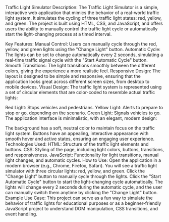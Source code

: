Traffic Light Simulator
Description:
The Traffic Light Simulator is a simple, interactive web application that mimics the behavior of a real-world traffic light system. It simulates the cycling of three traffic light states: red, yellow, and green. The project is built using HTML, CSS, and JavaScript, and offers users the ability to manually control the traffic light cycle or automatically start the light-changing process at a timed interval.

Key Features:
Manual Control: Users can manually cycle through the red, yellow, and green lights using the "Change Light" button.
Automatic Cycle: The lights can be set to change automatically every 2 seconds, simulating a real-time traffic signal cycle with the "Start Automatic Cycle" button.
Smooth Transitions: The light transitions smoothly between the different colors, giving the experience a more realistic feel.
Responsive Design: The layout is designed to be simple and responsive, ensuring that the application looks great across different screen sizes, from desktop to mobile devices.
Visual Design:
The traffic light system is represented using a set of circular elements that are color-coded to resemble actual traffic lights:

Red Light: Stops vehicles and pedestrians.
Yellow Light: Alerts to prepare to stop or go, depending on the scenario.
Green Light: Signals vehicles to go.
The application interface is minimalistic, with an elegant, modern design:

The background has a soft, neutral color to maintain focus on the traffic light system.
Buttons have an appealing, interactive appearance with smooth hover and active states, ensuring an engaging user experience.
Technologies Used:
HTML: Structure of the traffic light elements and buttons.
CSS: Styling of the page, including light colors, buttons, transitions, and responsiveness.
JavaScript: Functionality for light transitions, manual light changes, and automatic cycles.
How to Use:
Open the application in a modern browser (e.g., Chrome, Firefox, Safari).
You will see a traffic light simulator with three circular lights: red, yellow, and green.
Click the "Change Light" button to manually cycle through the lights.
Click the "Start Automatic Cycle" button to start the light-changing cycle automatically.
The lights will change every 2 seconds during the automatic cycle, and the user can manually switch them anytime by clicking the "Change Light" button.
Example Use Case:
This project can serve as a fun way to simulate the behavior of traffic lights for educational purposes or as a beginner-friendly JavaScript project to understand DOM manipulation, CSS transitions, and event handling.
